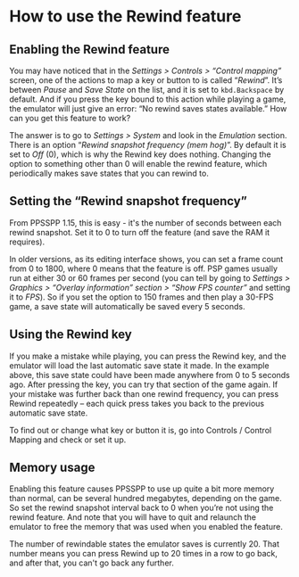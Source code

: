 # How to use the Rewind feature

## Enabling the Rewind feature

You may have noticed that in the *Settings > Controls > “Control mapping”* screen, one of the actions to map a key or button to is called “*Rewind*”. It’s between *Pause* and *Save State* on the list, and it is set to `kbd.Backspace` by default. And if you press the key bound to this action while playing a game, the emulator will just give an error: “No rewind saves states available.” How can you get this feature to work?

The answer is to go to *Settings > System* and look in the *Emulation* section. There is an option “*Rewind snapshot frequency (mem hog)*”. By default it is set to *Off* (0), which is why the Rewind key does nothing. Changing the option to something other than 0 will enable the rewind feature, which periodically makes save states that you can rewind to.

## Setting the “Rewind snapshot frequency”

From PPSSPP 1.15, this is easy - it's the number of seconds between each rewind snapshot. Set it to 0 to turn off the feature (and save the RAM it requires).

In older versions, as its editing interface shows, you can set a frame count from 0 to 1800, where 0 means that the feature is off. PSP games usually run at either 30 or 60 frames per second (you can tell by going to *Settings > Graphics > “Overlay information” section > “Show FPS counter”* and setting it to *FPS*). So if you set the option to 150 frames and then play a 30-FPS game, a save state will automatically be saved every 5 seconds.

## Using the Rewind key

If you make a mistake while playing, you can press the Rewind key, and the emulator will load the last automatic save state it made. In the example above, this save state could have been made anywhere from 0 to 5 seconds ago. After pressing the key, you can try that section of the game again. If your mistake was further back than one rewind frequency, you can press Rewind repeatedly – each quick press takes you back to the previous automatic save state.

To find out or change what key or button it is, go into Controls / Control Mapping and check or set it up.

## Memory usage

Enabling this feature causes PPSSPP to use up quite a bit more memory than normal, can be several hundred megabytes, depending on the game. So set the rewind snapshot interval back to 0 when you’re not using the rewind feature. And note that you will have to quit and relaunch the emulator to free the memory that was used when you enabled the feature.

The number of rewindable states the emulator saves is currently 20. That number means you can press Rewind up to 20 times in a row to go back, and after that, you can't go back any further.